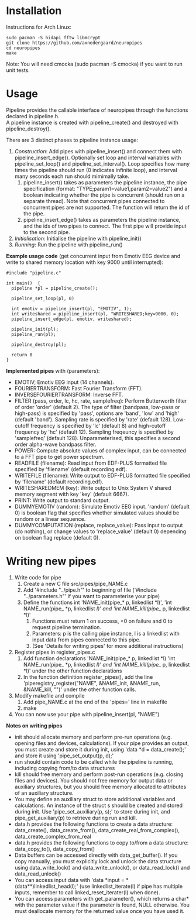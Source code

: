 # Installation
Instructions for Arch Linux:
```
sudo pacman -S hidapi fftw libmcrypt  
git clone https://github.com/axnedergaard/neuropipes  
cd neuropipes  
make  
```
Note: You will need cmocka (sudo pacman -S cmocka) if you want to run unit tests.


# Usage
Pipeline provides the callable interface of neuropipes through the functions declared in pipeline.h.  
A pipeline instance is created with pipeline_create() and destroyed with pipeline_destroy().  

There are 3 distinct phases to pipeline instance usage:
 
1. *Construction*: Add pipes with pipeline_insert() and connect them with pipeline_insert_edge(). Optionally set loop and interval variables with pipeline_set_loop() and pipeline_set_interval(). Loop specifies how many times the pipeline should run (0 indicates infinite loop), and interval many seconds each run should mimimally take.  
    1. pipeline_insert() takes as parameters the pipeline instance, the pipe specification (format: "TYPE;param1=value1,param2=value2") and a boolean indicating whether the pipe is concurrent (should run on a separate thread). Note that concurrent pipes connected to concurrent pipes are not supported. The function will return the id of the pipe.  
    2. pipeline_insert_edge() takes as parameters the pipeline instance, and the ids of two pipes to connect. The first pipe will provide input to the second pipe.
2. *Initialisation*: Initialise the pipeline with pipeline_init()
3. *Running*: Run the pipeline with pipeline_run()


**Example usage code** (get concurrent input from Emotiv EEG device and write to shared memory location with key 9000 until interrupted):
```
#include "pipeline.c"

int main()  {
  pipeline *pl = pipeline_create();
  
  pipeline_set_loop(pl, 0)

  int emotiv = pipeline_insert(pl, "EMOTIV", 1);
  int writeshared = pipeline_insert(pl, "WRITESHARED;key=9000, 0);
  pipeline_insert_edge(pl, emotiv, writeshared);

  pipeline_init(pl);
  pipeline_run(pl);

  pipeline_destroy(pl);
 
  return 0
}
```

**Implemented pipes** with (parameters):

- EMOTIV; Emotiv EEG input (14 channels).  
- FOURIERTRANSFORM: Fast Fourier Transform (FFT).  
- INVERSEFOURIERTRANSFORM: Inverse FFT.  
- FILTER (pass, order, lc, hc, rate, samplefreq): Perform Butterworth filter of order 'order' (default 2). The type of filter (bandpass, low-pass or high-pass) is specified by 'pass', options are 'band', 'low' and 'high' (default 'band'). Sampling rate is specified by 'rate' (default 128). Low-cutoff frequency is specified by 'lc' (default 8) and high-cutoff frequency by 'hc' (default 12). Sampling freqeuncy is specified by 'samplefreq' (default 128). Unparameterised, this specifies a second order alpha-wave bandpass filter.
- POWER: Compute absolute values of complex input, can be connected to a FFT pipe to get power spectrum.  
- READFILE (filename): Read input from EDF-PLUS formatted file specified by 'filename' (default recording.edf).  
- WRITEFILE (filename): Write output to EDF-PLUS formatted file specified by 'filename' (default recording.edf).  
- WRITESHAREDMEM (key): Write output to Unix System V shared memory segment with key 'key' (default 6667).  
- PRINT: Write output to standard output.  
- DUMMYEMOTIV (random): Simulate Emotiv EEG input. 'random' (default 0) is boolean flag that specifies whether simulated values should be random or a linear sequence.  
- DUMMYCOMPUTATION (replace, replace_value): Pass input to output (do nothing), or change values to 'replace_value' (default 0) depending on boolean flag replace (default 0).  


# Writing new pipes
1. Write code for pipe
    1. Create a new C file src/pipes/pipe_NAME.c
    2. Add '#include "../pipe.h"' to beginning of file ('#include "../parameters.h"' if you want to parameterise your pipe)
    3. Define the functions int 'NAME_init(pipe_* p, linkedlist *l)', 'int NAME_run(pipe_ *p, linkedlist *l)' and 'int NAME_kill(pipe_* p, linkedlist *l)'
        1. Functions must return 1 on success, <0 on failure and 0 to request pipeline termination.
        2. Parameters: p is the calling pipe instance, l is a linkedlist with input data from pipes connected to this pipe.
        3. (See 'Details for writing pipes' for more additional instructions)
2. Register pipes in register_pipes.c
    1. Add function declarations 'NAME_init(pipe_* p, linkedlist *l) 'int NAME_run(pipe_ *p, linkedlist *l)' and 'int NAME_kill(pipe_* p, linkedlist *l)' under the other function declarations
    2. In the function definition register_pipes(), add the line 'piperegistry_register("NAME", &NAME_init, &NAME_run, &NAME_kill, "")' under the other function calls.
3. Modify makefile and compile
    1. Add pipe_NAME.c at the end of the 'pipes=' line in makefile
    2. make
4. You can now use your pipe with pipeline_insert(pl, "NAME")

**Notes on writing pipes**
 
- init should allocate memory and perform pre-run operations (e.g. opening files and devices, calculations). If your pipe provides an output, you must create and store it during init, using 'data *d = data_create();' and store it using 'pipe_set_output(p, d);'  
- run should contain code to be called while the pipeline is running, including copying from/to data structures  
- kill should free memory and perform post-run operations (e.g. closing files and devices). You should not free memory for output data or auxiliary structures, but you should free memory allocated to attributes of an auxiliary structure.  
- You may define an auxiliary struct to store additional variables and calculations. An instance of the struct s should be created and stored during init. Use 'pipe_set_auxiliary(p, s);' to store during init, and pipe_get_auxiliary(p) to retrieve during run and kill.  
- data.h provides the following functions to create a data structure: data_create(), data_create_from(), data_create_real_from_complex(), data_create_complex_from_real  
- data.h provides the following functions to copy to/from a data structure: data_copy_to(), data_copy_from()  
- Data buffers can be accessed directly with data_get_buffer(). If you copy manually, you must explicitly lock and unlock the data structure using data_write_lock() and data_write_unlock(), or data_read_lock() and data_read_unlock()  
- You can access input data with 'data \*input = \*(data**)linkedlist_head(l);' (use linkedlist_iterate(l) if pipe has multiple inputs, remember to call linked_reset_iterater(l) when done).  
- You can access parameters with get_parameter(), which returns a char* with the parameter value if the parameter is found, NULL otherwise. You must deallocate memory for the returned value once you have used it.  

